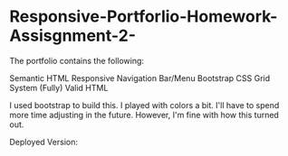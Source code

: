 # Responsive-Portforlio-Homework-Assisgnment-2-

The portfolio contains the following: 

   Semantic HTML
   Responsive
   Navigation Bar/Menu
   Bootstrap CSS Grid System (Fully)
   Valid HTML
 
 I used bootstrap to build this. I played with colors a bit. I'll have to spend more time adjusting in the future. However, I'm fine with how this turned out. 
 
 Deployed Version: 
 
